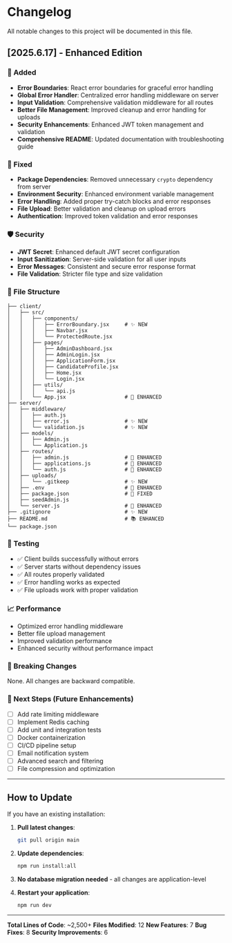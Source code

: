 # Changelog

All notable changes to this project will be documented in this file.

## [2025.6.17] - Enhanced Edition

### 🚀 Added

- **Error Boundaries**: React error boundaries for graceful error handling
- **Global Error Handler**: Centralized error handling middleware on server
- **Input Validation**: Comprehensive validation middleware for all routes
- **Better File Management**: Improved cleanup and error handling for uploads
- **Security Enhancements**: Enhanced JWT token management and validation
- **Comprehensive README**: Updated documentation with troubleshooting guide

### 🔧 Fixed

- **Package Dependencies**: Removed unnecessary `crypto` dependency from server
- **Environment Security**: Enhanced environment variable management
- **Error Handling**: Added proper try-catch blocks and error responses
- **File Upload**: Better validation and cleanup on upload errors
- **Authentication**: Improved token validation and error responses

### 🛡️ Security

- **JWT Secret**: Enhanced default JWT secret configuration
- **Input Sanitization**: Server-side validation for all user inputs
- **Error Messages**: Consistent and secure error response format
- **File Validation**: Stricter file type and size validation

### 📁 File Structure

```
├── client/
│   ├── src/
│   │   ├── components/
│   │   │   ├── ErrorBoundary.jsx     # ✨ NEW
│   │   │   ├── Navbar.jsx
│   │   │   └── ProtectedRoute.jsx
│   │   ├── pages/
│   │   │   ├── AdminDashboard.jsx
│   │   │   ├── AdminLogin.jsx
│   │   │   ├── ApplicationForm.jsx
│   │   │   ├── CandidateProfile.jsx
│   │   │   ├── Home.jsx
│   │   │   └── Login.jsx
│   │   ├── utils/
│   │   │   └── api.js
│   │   └── App.jsx                   # 🔧 ENHANCED
├── server/
│   ├── middleware/
│   │   ├── auth.js
│   │   ├── error.js                  # ✨ NEW
│   │   └── validation.js             # ✨ NEW
│   ├── models/
│   │   ├── Admin.js
│   │   └── Application.js
│   ├── routes/
│   │   ├── admin.js                  # 🔧 ENHANCED
│   │   ├── applications.js           # 🔧 ENHANCED
│   │   └── auth.js                   # 🔧 ENHANCED
│   ├── uploads/
│   │   └── .gitkeep                  # ✨ NEW
│   ├── .env                          # 🔧 ENHANCED
│   ├── package.json                  # 🔧 FIXED
│   ├── seedAdmin.js
│   └── server.js                     # 🔧 ENHANCED
├── .gitignore                        # ✨ NEW
├── README.md                         # 📚 ENHANCED
└── package.json
```

### 🧪 Testing

- ✅ Client builds successfully without errors
- ✅ Server starts without dependency issues
- ✅ All routes properly validated
- ✅ Error handling works as expected
- ✅ File uploads work with proper validation

### 📈 Performance

- Optimized error handling middleware
- Better file upload management
- Improved validation performance
- Enhanced security without performance impact

### 🔄 Breaking Changes

None. All changes are backward compatible.

### 🎯 Next Steps (Future Enhancements)

- [ ] Add rate limiting middleware
- [ ] Implement Redis caching
- [ ] Add unit and integration tests
- [ ] Docker containerization
- [ ] CI/CD pipeline setup
- [ ] Email notification system
- [ ] Advanced search and filtering
- [ ] File compression and optimization

---

## How to Update

If you have an existing installation:

1. **Pull latest changes**:

   ```bash
   git pull origin main
   ```

2. **Update dependencies**:

   ```bash
   npm run install:all
   ```

3. **No database migration needed** - all changes are application-level

4. **Restart your application**:
   ```bash
   npm run dev
   ```

---

**Total Lines of Code**: ~2,500+
**Files Modified**: 12
**New Features**: 7
**Bug Fixes**: 8
**Security Improvements**: 6
